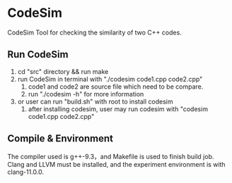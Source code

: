 # CodeSim
CodeSim Tool for checking the similarity of two C++ codes.

## Run CodeSim
1. cd "src" directory && run make
2. run CodeSim in terminal with "./codesim code1.cpp code2.cpp"
   1. code1 and code2 are source file which need to be compare.
   2. run "./codesim -h" for more information
3. or user can run "build.sh" with root to install codesim
   1. after installing codesim, user may run codesim with "codesim code1.cpp code2.cpp"

## Compile & Environment
The compiler used is g++-9.3，and Makefile is used to finish build job. Clang and LLVM must be installed, and the experiment environment is with clang-11.0.0.
